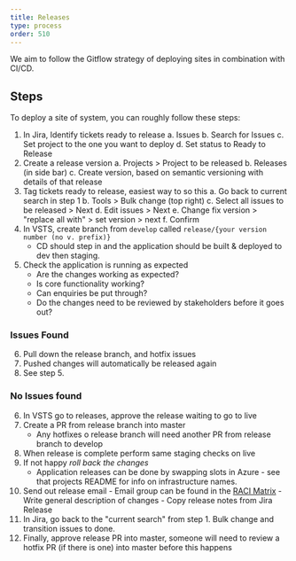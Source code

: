 ```yaml
---
title: Releases
type: process
order: 510
---
```


We aim to follow the Gitflow strategy of deploying sites in combination with CI/CD.

## Steps

To deploy a site of system, you can roughly follow these steps:

1. In Jira, Identify tickets ready to release
    a. Issues
    b. Search for Issues
    c. Set project to the one you want to deploy
    d. Set status to Ready to Release
2. Create a release version
    a. Projects > Project to be released
    b. Releases (in side bar)
    c. Create version, based on semantic versioning with details of that release
3. Tag tickets ready to release, easiest way to so this
    a. Go back to current search in step 1
    b. Tools > Bulk change (top right)
    c. Select all issues to be released > Next
    d. Edit issues > Next
    e. Change fix version > "replace all with" > set version > next
    f. Confirm
4. In VSTS, create branch from `develop` called `release/{your version number (no v. prefix)}`
    - CD should step in and the application should be built & deployed to dev then staging.
5. Check the application is running as expected
    - Are the changes working as expected?
    - Is core functionality working?
    - Can enquiries be put through?
    - Do the changes need to be reviewed by stakeholders before it goes out?

### Issues Found

6. Pull down the release branch, and hotfix issues
7. Pushed changes will automatically be released again
8. See step 5.

### No Issues found

6. In VSTS go to releases, approve the release waiting to go to live
7. Create a PR from release branch into master
    - Any hotfixes o release branch will need another PR from release branch to develop
8. When release is complete perform same staging checks on live
9.  If not happy *roll back the changes*
    - Application releases can be done by swapping slots in Azure - see that projects README for info on infrastructure names.
10.  Send out release email
    - Email group can be found in the [RACI Matrix](http://wiki.theautonetwork.net/display/PM/RACI+Matrix)
    - Write general description of changes
    - Copy release notes from Jira Release
11.  In Jira, go back to the "current search" from step 1. Bulk change and transition issues to done.
12.  Finally, approve release PR into master, someone will need to review a hotfix PR (if there is one) into master before this happens


